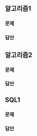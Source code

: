 ## 알고리즘1
### 문제

### 답안


## 알고리즘2
### 문제

### 답안


## SQL1
### 문제

### 답안
<!--stackedit_data:
eyJoaXN0b3J5IjpbLTYxNDE1Mzk1N119
-->